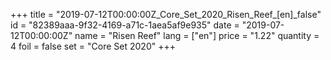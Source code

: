 +++
title = "2019-07-12T00:00:00Z_Core_Set_2020_Risen_Reef_[en]_false"
id = "82389aaa-9f32-4169-a71c-1aea5af9e935"
date = "2019-07-12T00:00:00Z"
name = "Risen Reef"
lang = ["en"]
price = "1.22"
quantity = 4
foil = false
set = "Core Set 2020"
+++
